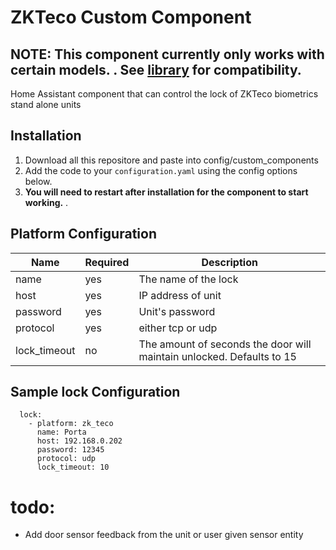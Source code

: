 # ZKTeco Custom Component



## NOTE: This component currently only works with certain models. .  See [library](https://github.com/fananimi/pyzk) for compatibility.

Home Assistant component that can control the lock of ZKTeco biometrics stand alone units



## Installation

1. Download all this repositore and paste into config/custom_components
2. Add the code to your `configuration.yaml` using the config options below.
3. **You will need to restart after installation for the component to start working.**
.

## Platform Configuration

|Name|Required|Description|
|-|-|-|
|name|yes|The name of the lock|
|host|yes|IP address of unit|
|password|yes|Unit's password|
|protocol|yes|either tcp or udp|
|lock_timeout|no|The amount of seconds the door will maintain unlocked. Defaults to 15| 


## Sample lock Configuration

      lock:
        - platform: zk_teco
          name: Porta
          host: 192.168.0.202
          password: 12345
          protocol: udp
          lock_timeout: 10

    
    
    
# todo:
 - Add door sensor feedback from the unit or user given sensor entity
